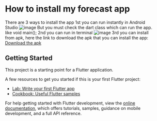 # How to install my forecast app

There are 3 ways to install the app
1st you can run instantly in Android Studio
![image](https://github.com/HarryLuck42/my_forecast_app/assets/36653446/a83edf70-f161-49df-9dac-7514dfa5a534)
But you must check the dart class which can run the app. like void main();
2nd you can run in terminal
![image](https://github.com/HarryLuck42/my_forecast_app/assets/36653446/521bbdec-f328-413c-85b2-f0354502c0b0)
3rd you can install from apk, here the link to download the apk that you can install the app:
[Download the apk](https://drive.google.com/file/d/1D7fl-Vg5A1zsmAYHSpAVhQhwjcdYvXFf/view?usp=drive_link)

## Getting Started

This project is a starting point for a Flutter application.

A few resources to get you started if this is your first Flutter project:

- [Lab: Write your first Flutter app](https://docs.flutter.dev/get-started/codelab)
- [Cookbook: Useful Flutter samples](https://docs.flutter.dev/cookbook)

For help getting started with Flutter development, view the
[online documentation](https://docs.flutter.dev/), which offers tutorials,
samples, guidance on mobile development, and a full API reference.

